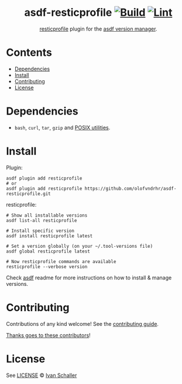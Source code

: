 <div align="center">

# asdf-resticprofile [![Build](https://github.com/olofvndrhr/asdf-resticprofile/actions/workflows/build.yml/badge.svg)](https://github.com/olofvndrhr/asdf-resticprofile/actions/workflows/build.yml) [![Lint](https://github.com/olofvndrhr/asdf-resticprofile/actions/workflows/lint.yml/badge.svg)](https://github.com/olofvndrhr/asdf-resticprofile/actions/workflows/lint.yml)

[resticprofile](https://creativeprojects.github.io/resticprofile/) plugin for the [asdf version manager](https://asdf-vm.com).

</div>

# Contents

- [Dependencies](#dependencies)
- [Install](#install)
- [Contributing](#contributing)
- [License](#license)

# Dependencies

- `bash`, `curl`, `tar`, `gzip` and [POSIX utilities](https://pubs.opengroup.org/onlinepubs/9699919799/idx/utilities.html).

# Install

Plugin:

```shell
asdf plugin add resticprofile
# or
asdf plugin add resticprofile https://github.com/olofvndrhr/asdf-resticprofile.git
```

resticprofile:

```shell
# Show all installable versions
asdf list-all resticprofile

# Install specific version
asdf install resticprofile latest

# Set a version globally (on your ~/.tool-versions file)
asdf global resticprofile latest

# Now resticprofile commands are available
resticprofile --verbose version
```

Check [asdf](https://github.com/asdf-vm/asdf) readme for more instructions on how to
install & manage versions.

# Contributing

Contributions of any kind welcome! See the [contributing guide](contributing.md).

[Thanks goes to these contributors](https://github.com/olofvndrhr/asdf-resticprofile/graphs/contributors)!

# License

See [LICENSE](LICENSE) © [Ivan Schaller](https://github.com/olofvndrhr/)
